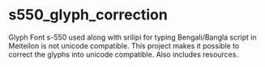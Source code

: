 # s550_glyph_correction
Glyph Font s-550 used along with srilipi for typing Bengali/Bangla script in Meiteilon is not unicode compatible. This project makes it possible to correct the glyphs into unicode compatible. Also includes resources.
